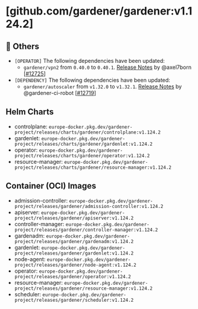 # [github.com/gardener/gardener:v1.124.2]

## 🏃 Others
- `[OPERATOR]` The following dependencies have been updated:
  - `gardener/vpn2` from `0.40.0` to `0.40.1`. [Release Notes](https://redirect.github.com/gardener/vpn2/releases/tag/0.41.1) by @axel7born [[#12725](https://github.com/gardener/gardener/pull/12725)]
- `[DEPENDENCY]` The following dependencies have been updated:
  - `gardener/autoscaler` from `v1.32.0` to `v1.32.1`. [Release Notes](https://redirect.github.com/gardener/autoscaler/releases/tag/v1.32.1) by @gardener-ci-robot [[#12719](https://github.com/gardener/gardener/pull/12719)]

## Helm Charts
- controlplane: `europe-docker.pkg.dev/gardener-project/releases/charts/gardener/controlplane:v1.124.2`
- gardenlet: `europe-docker.pkg.dev/gardener-project/releases/charts/gardener/gardenlet:v1.124.2`
- operator: `europe-docker.pkg.dev/gardener-project/releases/charts/gardener/operator:v1.124.2`
- resource-manager: `europe-docker.pkg.dev/gardener-project/releases/charts/gardener/resource-manager:v1.124.2`
## Container (OCI) Images
- admission-controller: `europe-docker.pkg.dev/gardener-project/releases/gardener/admission-controller:v1.124.2`
- apiserver: `europe-docker.pkg.dev/gardener-project/releases/gardener/apiserver:v1.124.2`
- controller-manager: `europe-docker.pkg.dev/gardener-project/releases/gardener/controller-manager:v1.124.2`
- gardenadm: `europe-docker.pkg.dev/gardener-project/releases/gardener/gardenadm:v1.124.2`
- gardenlet: `europe-docker.pkg.dev/gardener-project/releases/gardener/gardenlet:v1.124.2`
- node-agent: `europe-docker.pkg.dev/gardener-project/releases/gardener/node-agent:v1.124.2`
- operator: `europe-docker.pkg.dev/gardener-project/releases/gardener/operator:v1.124.2`
- resource-manager: `europe-docker.pkg.dev/gardener-project/releases/gardener/resource-manager:v1.124.2`
- scheduler: `europe-docker.pkg.dev/gardener-project/releases/gardener/scheduler:v1.124.2`

